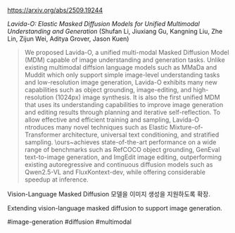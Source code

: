 https://arxiv.org/abs/2509.19244

*Lavida-O: Elastic Masked Diffusion Models for Unified Multimodal Understanding and Generation* (Shufan Li, Jiuxiang Gu, Kangning Liu, Zhe Lin, Zijun Wei, Aditya Grover, Jason Kuen)

> We proposed Lavida-O, a unified multi-modal Masked Diffusion Model (MDM) capable of image understanding and generation tasks. Unlike existing multimodal diffsion language models such as MMaDa and Muddit which only support simple image-level understanding tasks and low-resolution image generation, Lavida-O exhibits many new capabilities such as object grounding, image-editing, and high-resolution (1024px) image synthesis. It is also the first unified MDM that uses its understanding capabilities to improve image generation and editing results through planning and iterative self-reflection. To allow effective and efficient training and sampling, Lavida-O ntroduces many novel techniques such as Elastic Mixture-of-Transformer architecture, universal text conditioning, and stratified sampling. \ours~achieves state-of-the-art performance on a wide range of benchmarks such as RefCOCO object grounding, GenEval text-to-image generation, and ImgEdit image editing, outperforming existing autoregressive and continuous diffusion models such as Qwen2.5-VL and FluxKontext-dev, while offering considerable speedup at inference.

Vision-Language Masked Diffusion 모델을 이미지 생성을 지원하도록 확장.

<english>
Extending vision-language masked diffusion to support image generation.
</english>

#image-generation #diffusion #multimodal 